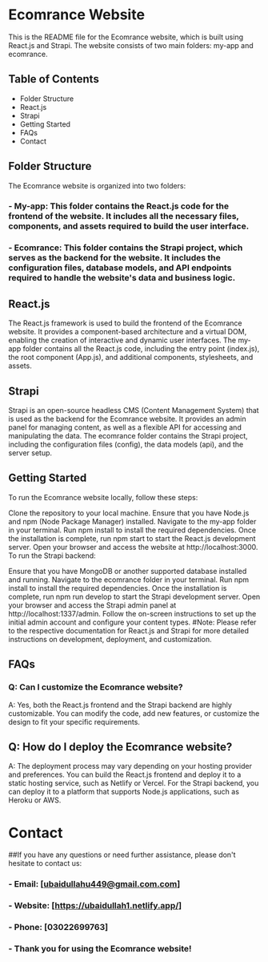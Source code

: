# Ecomrance Website
This is the README file for the Ecomrance website, which is built using React.js and Strapi. The website consists of two main folders: my-app and ecomrance.

## Table of Contents
- Folder Structure
- React.js
- Strapi
- Getting Started
- FAQs
- Contact

## Folder Structure
The Ecomrance website is organized into two folders:

### - My-app: This folder contains the React.js code for the frontend of the website. It includes all the necessary files, components, and assets required to build the user interface.

### - Ecomrance: This folder contains the Strapi project, which serves as the backend for the website. It includes the configuration files, database models, and API endpoints required to handle the website's data and business logic.

## React.js
The React.js framework is used to build the frontend of the Ecomrance website. It provides a component-based architecture and a virtual DOM, enabling the creation of interactive and dynamic user interfaces. The my-app folder contains all the React.js code, including the entry point (index.js), the root component (App.js), and additional components, stylesheets, and assets.

## Strapi
Strapi is an open-source headless CMS (Content Management System) that is used as the backend for the Ecomrance website. It provides an admin panel for managing content, as well as a flexible API for accessing and manipulating the data. The ecomrance folder contains the Strapi project, including the configuration files (config), the data models (api), and the server setup.

## Getting Started
To run the Ecomrance website locally, follow these steps:

Clone the repository to your local machine.
Ensure that you have Node.js and npm (Node Package Manager) installed.
Navigate to the my-app folder in your terminal.
Run npm install to install the required dependencies.
Once the installation is complete, run npm start to start the React.js development server.
Open your browser and access the website at http://localhost:3000.
To run the Strapi backend:

Ensure that you have MongoDB or another supported database installed and running.
Navigate to the ecomrance folder in your terminal.
Run npm install to install the required dependencies.
Once the installation is complete, run npm run develop to start the Strapi development server.
Open your browser and access the Strapi admin panel at http://localhost:1337/admin.
Follow the on-screen instructions to set up the initial admin account and configure your content types.
#Note: Please refer to the respective documentation for React.js and Strapi for more detailed instructions on development, deployment, and customization.

## FAQs
### Q: Can I customize the Ecomrance website?
A: Yes, both the React.js frontend and the Strapi backend are highly customizable. You can modify the code, add new features, or customize the design to fit your specific requirements.

## Q: How do I deploy the Ecomrance website?
A: The deployment process may vary depending on your hosting provider and preferences. You can build the React.js frontend and deploy it to a static hosting service, such as Netlify or Vercel. For the Strapi backend, you can deploy it to a platform that supports Node.js applications, such as Heroku or AWS.

# Contact
##If you have any questions or need further assistance, please don't hesitate to contact us:

### - Email: [ubaidullahu449@gmail.com.com]
### - Website: [https://ubaidullah1.netlify.app/]
### - Phone: [03022699763]
### - Thank you for using the Ecomrance website!
